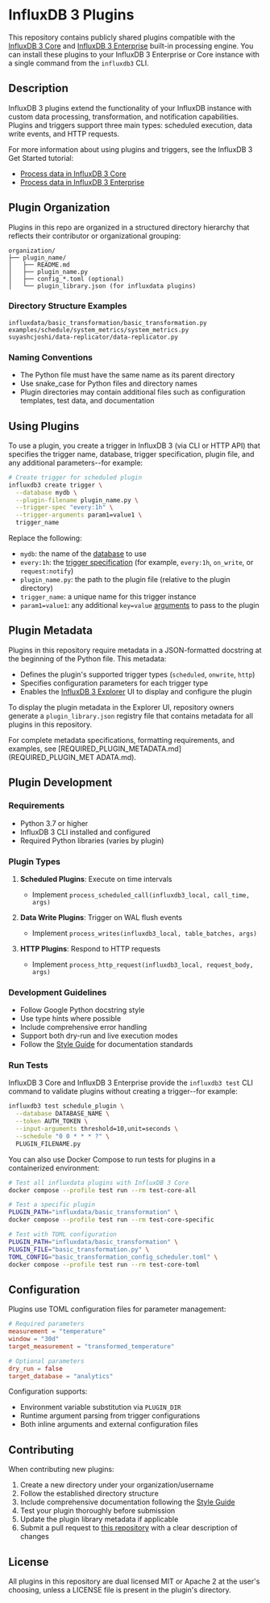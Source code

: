 # InfluxDB 3 Plugins

This repository contains publicly shared plugins compatible with the [InfluxDB 3 Core](https://www.influxdata.com/products/influxdb/) and [InfluxDB 3 Enterprise](https://www.influxdata.com/products/influxdb-3-enterprise/?dl=enterprise) built-in processing engine.
You can install these plugins to your InfluxDB 3 Enterprise or Core instance with a single command from the `influxdb3` CLI.

## Description

InfluxDB 3 plugins extend the functionality of your InfluxDB instance with custom data processing, transformation, and notification capabilities.
Plugins and triggers support three main types: scheduled execution, data write events, and HTTP requests.

For more information about using plugins and triggers, see the InfluxDB 3 Get Started tutorial:
- [Process data in InfluxDB 3 Core](https://docs.influxdata.com/influxdb3/core/get-started/process/)
- [Process data in InfluxDB 3 Enterprise](https://docs.influxdata.com/influxdb3/enterprise/get-started/process/)

## Plugin Organization

Plugins in this repo are organized in a structured directory hierarchy that reflects their contributor or organizational grouping:

```
organization/
├── plugin_name/
│   ├── README.md
│   ├── plugin_name.py
│   ├── config_*.toml (optional)
│   └── plugin_library.json (for influxdata plugins)
```

### Directory Structure Examples

```
influxdata/basic_transformation/basic_transformation.py
examples/schedule/system_metrics/system_metrics.py
suyashcjoshi/data-replicator/data-replicator.py
```

### Naming Conventions

- The Python file must have the same name as its parent directory
- Use snake_case for Python files and directory names
- Plugin directories may contain additional files such as configuration templates, test data, and documentation

## Using Plugins 

To use a plugin, you create a trigger in InfluxDB 3 (via CLI or HTTP API) that specifies the trigger name, database, trigger specification, plugin file, and any additional parameters--for example:

```bash
# Create trigger for scheduled plugin
influxdb3 create trigger \
  --database mydb \
  --plugin-filename plugin_name.py \
  --trigger-spec "every:1h" \
  --trigger-arguments param1=value1 \
  trigger_name
```

Replace the following:
- `mydb`: the name of the [database](https://docs.influxdata.com/influxdb3/core/admin/databases/) to use
- `every:1h`: the [trigger specification](https://docs.influxdata.com/influxdb3/core/get-started/process/#trigger-specifications) (for example, `every:1h`, `on_write`, or `request:notify`)
- `plugin_name.py`: the path to the plugin file (relative to the plugin directory)
- `trigger_name`: a unique name for this trigger instance
- `param1=value1`: any additional `key=value` [arguments](https://docs.influxdata.com/influxdb3/core/plugins/#pass-arguments-to-plugins) to pass to the plugin

## Plugin Metadata

Plugins in this repository require metadata in a JSON-formatted
docstring at the beginning of the Python file.
This metadata:
- Defines the plugin's supported trigger types
(`scheduled`, `onwrite`, `http`)
- Specifies configuration parameters for each
trigger type
- Enables the [InfluxDB 3 Explorer](https://docs.influxdata.com/influxdb3/explorer/) UI to display
and configure the plugin

To display the plugin metadata in the Explorer UI,
repository owners generate a `plugin_library.json` registry file
that contains metadata for all plugins in this repository.

For complete metadata specifications, formatting
 requirements, and examples, see
[REQUIRED_PLUGIN_METADATA.md](REQUIRED_PLUGIN_MET
ADATA.md).

## Plugin Development

### Requirements

- Python 3.7 or higher
- InfluxDB 3 CLI installed and configured
- Required Python libraries (varies by plugin)

### Plugin Types

1. **Scheduled Plugins**: Execute on time intervals
   - Implement `process_scheduled_call(influxdb3_local, call_time, args)`
   
2. **Data Write Plugins**: Trigger on WAL flush events
   - Implement `process_writes(influxdb3_local, table_batches, args)`
   
3. **HTTP Plugins**: Respond to HTTP requests
   - Implement `process_http_request(influxdb3_local, request_body, args)`

### Development Guidelines

- Follow Google Python docstring style
- Use type hints where possible
- Include comprehensive error handling
- Support both dry-run and live execution modes
- Follow the [Style Guide](CONTRIBUTING.md) for documentation standards

### Run Tests 

InfluxDB 3 Core and InfluxDB 3 Enterprise provide the `influxdb3 test` CLI command to validate plugins without creating a trigger--for example:

```bash
influxdb3 test schedule_plugin \
  --database DATABASE_NAME \
  --token AUTH_TOKEN \
  --input-arguments threshold=10,unit=seconds \
  --schedule "0 0 * * * ?" \
  PLUGIN_FILENAME.py
```

You can also use Docker Compose to run tests for plugins in a containerized environment:

```bash
# Test all influxdata plugins with InfluxDB 3 Core
docker compose --profile test run --rm test-core-all

# Test a specific plugin
PLUGIN_PATH="influxdata/basic_transformation" \
docker compose --profile test run --rm test-core-specific

# Test with TOML configuration
PLUGIN_PATH="influxdata/basic_transformation" \
PLUGIN_FILE="basic_transformation.py" \
TOML_CONFIG="basic_transformation_config_scheduler.toml" \
docker compose --profile test run --rm test-core-toml
```

## Configuration

Plugins use TOML configuration files for parameter management:

```toml
# Required parameters
measurement = "temperature"
window = "30d"
target_measurement = "transformed_temperature"

# Optional parameters
dry_run = false
target_database = "analytics"
```

Configuration supports:
- Environment variable substitution via `PLUGIN_DIR`
- Runtime argument parsing from trigger configurations
- Both inline arguments and external configuration files

## Contributing

When contributing new plugins:

1. Create a new directory under your organization/username
2. Follow the established directory structure
3. Include comprehensive documentation following the [Style Guide](STYLE_GUIDE.md)
4. Test your plugin thoroughly before submission
5. Update the plugin library metadata if applicable
6. Submit a pull request to [this repository](https://github.com/influxdata/influxdb3_plugins) with a clear description of changes

## License

All plugins in this repository are dual licensed MIT or Apache 2 at the user's choosing, unless a LICENSE file is present in the plugin's directory.
